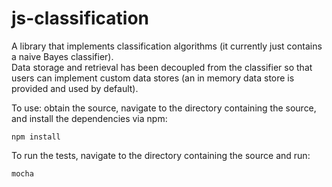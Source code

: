 js-classification
=================

A library that implements classification algorithms (it currently just contains a naive Bayes classifier).  
Data storage and retrieval has been decoupled from the classifier so that users can implement custom data stores 
(an in memory data store is provided and used by default).


To use: obtain the source, navigate to the directory containing the source, and install the dependencies via npm:

	npm install
	
To run the tests, navigate to the directory containing the source and run:

	mocha
